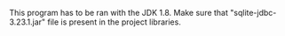 This program has to be ran with the JDK 1.8. 
Make sure that "sqlite-jdbc-3.23.1.jar" file is present in the project libraries.
